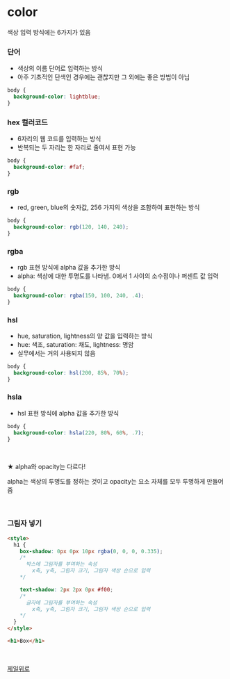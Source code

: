 # color

색상 입력 방식에는 6가지가 있음

### 단어
- 색상의 이름 단어로 입력하는 방식
- 아주 기초적인 단색인 경우에는 괜찮지만 그 외에는 좋은 방법이 아님

```css
body {
  background-color: lightblue;
}
```

### hex 컬러코드
- 6자리의 웹 코드를 입력하는 방식
- 반복되는 두 자리는 한 자리로 줄여서 표현 가능

```css
body {
  background-color: #faf;
}
```

### rgb
- red, green, blue의 숫자값, 256 가지의 색상을 조합하여 표현하는 방식

```css
body {
  background-color: rgb(120, 140, 240);
}
```

### rgba
- rgb 표현 방식에 alpha 값을 추가한 방식
- alpha: 색상에 대한 투명도를 나타냄. 0에서 1 사이의 소수점이나 퍼센트 값 입력

```css
body {
  background-color: rgba(150, 100, 240, .4);
}
```

### hsl
- hue, saturation, lightness의 양 값을 입력하는 방식
- hue: 색조, saturation: 채도, lightness: 명암
- 실무에서는 거의 사용되지 않음

```css
body {
  background-color: hsl(200, 85%, 70%);
}
```

### hsla
- hsl 표현 방식에 alpha 값을 추가한 방식

```css
body {
  background-color: hsla(220, 80%, 60%, .7);
}
```

&nbsp;

★ alpha와 opacity는 다르다!

alpha는 색상의 투명도를 정하는 것이고 opacity는 요소 자체를 모두 투명하게 만들어줌

&nbsp;

### 그림자 넣기

```html
<style>
  h1 {
    box-shadow: 0px 0px 10px rgba(0, 0, 0, 0.335);
    /* 
      박스에 그림자를 부여하는 속성 
        x축, y축, 그림자 크기, 그림자 색상 순으로 입력
    */

    text-shadow: 2px 2px 0px #f00;
    /* 
      글자에 그림자를 부여하는 속성
        x축, y축, 그림자 크기, 그림자 색상 순으로 입력
    */
  }
</style>

<h1>Box</h1>
```

&nbsp;

[제일위로](#color)